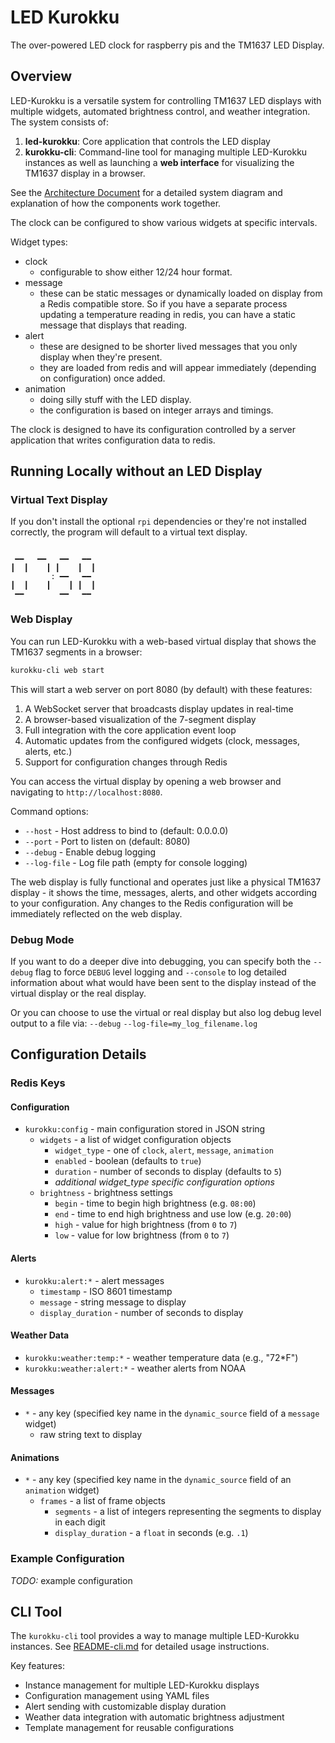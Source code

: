 # LED Kurokku

The over-powered LED clock for raspberry pis and the TM1637 LED Display.

## Overview

LED-Kurokku is a versatile system for controlling TM1637 LED displays with multiple widgets, automated brightness control, and weather integration. The system consists of:

1. **led-kurokku**: Core application that controls the LED display
2. **kurokku-cli**: Command-line tool for managing multiple LED-Kurokku instances as well as launching a **web interface** for visualizing the TM1637 display in a browser.

See the [Architecture Document](ARCHITECTURE.md) for a detailed system diagram and explanation of how the components work together.

The clock can be configured to show various widgets at specific intervals.

Widget types:
* clock
  * configurable to show either 12/24 hour format.
* message
  * these can be static messages or dynamically loaded on display from a Redis compatible store. So if you have a separate process updating a temperature reading in redis, you can have a static message that displays that reading. 
* alert
  * these are designed to be shorter lived messages that you only display when they're present.
  * they are loaded from redis and will appear immediately (depending on configuration) once added.
* animation
  * doing silly stuff with the LED display.
  * the configuration is based on integer arrays and timings.

The clock is designed to have its configuration controlled by a server application that writes configuration data to redis.

## Running Locally without an LED Display

### Virtual Text Display

If you don't install the optional `rpi` dependencies or they're not installed correctly, the program will default to a virtual text display.

```text

 ━━   ━━   ━━   ━━
┃  ┃    ┃ ┃    ┃  ┃
         : ━━   ━━
┃  ┃    ┃    ┃ ┃  ┃
 ━━        ━━   ━━
```

### Web Display

You can run LED-Kurokku with a web-based virtual display that shows the TM1637 segments in a browser:

```bash
kurokku-cli web start
```

This will start a web server on port 8080 (by default) with these features:

1. A WebSocket server that broadcasts display updates in real-time
2. A browser-based visualization of the 7-segment display
3. Full integration with the core application event loop
4. Automatic updates from the configured widgets (clock, messages, alerts, etc.)
5. Support for configuration changes through Redis

You can access the virtual display by opening a web browser and navigating to `http://localhost:8080`.

Command options:
- `--host` - Host address to bind to (default: 0.0.0.0)
- `--port` - Port to listen on (default: 8080)
- `--debug` - Enable debug logging
- `--log-file` - Log file path (empty for console logging)

The web display is fully functional and operates just like a physical TM1637 display - it shows the time, messages, alerts, and other widgets according to your configuration. Any changes to the Redis configuration will be immediately reflected on the web display.

### Debug Mode

If you want to do a deeper dive into debugging, you can specify both the `--debug` flag to force `DEBUG` level logging and `--console` to log detailed information about what would have been sent to the display instead of the virtual display or the real display.

Or you can choose to use the virtual or real display but also log debug level output to a file via:
`--debug`
`--log-file=my_log_filename.log`

## Configuration Details

### Redis Keys

#### Configuration

* `kurokku:config` - main configuration stored in JSON string
  * `widgets` - a list of widget configuration objects
    * `widget_type` - one of `clock`, `alert`, `message`, `animation`
    * `enabled` - boolean (defaults to `true`)
    * `duration` - number of seconds to display (defaults to `5`)
    * *additional widget_type specific configuration options*
  * `brightness` - brightness settings
    * `begin` - time to begin high brightness (e.g. `08:00`)
    * `end` - time to end high brightness and use low (e.g. `20:00`)
    * `high` - value for high brightness (from `0` to `7`)
    * `low` - value for low brightness (from `0` to `7`)

#### Alerts

* `kurokku:alert:*` - alert messages
  * `timestamp` - ISO 8601 timestamp
  * `message` - string message to display
  * `display_duration` - number of seconds to display

#### Weather Data

* `kurokku:weather:temp:*` - weather temperature data (e.g., "72*F")
* `kurokku:weather:alert:*` - weather alerts from NOAA

#### Messages

* `*` - any key (specified key name in the `dynamic_source` field of a `message` widget)
  * raw string text to display

#### Animations

* `*` - any key (specified key name in the `dynamic_source` field of an `animation` widget)
  * `frames` - a list of frame objects
    * `segments` - a list of integers representing the segments to display in each digit
    * `display_duration` - a `float` in seconds (e.g. `.1`)

### Example Configuration

*TODO:* example configuration

## CLI Tool

The `kurokku-cli` tool provides a way to manage multiple LED-Kurokku instances. See [README-cli.md](README-cli.md) for detailed usage instructions.

Key features:
- Instance management for multiple LED-Kurokku displays
- Configuration management using YAML files
- Alert sending with customizable display duration
- Weather data integration with automatic brightness adjustment
- Template management for reusable configurations
